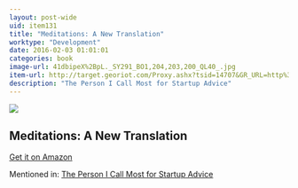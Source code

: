 ```yaml
---
layout: post-wide
uid: item131
title: "Meditations: A New Translation"
worktype: "Development"
date: 2016-02-03 01:01:01
categories: book
image-url: 41dbipeX%2BpL._SY291_BO1,204,203,200_QL40_.jpg
item-url: http://target.georiot.com/Proxy.ashx?tsid=14707&GR_URL=http%3A%2F%2Fwww.amazon.com%2FMeditations-New-Translation-Marcus-Aurelius%2Fdp%2F0812968255%2F
description: "The Person I Call Most for Startup Advice"
---
```

<a href="http://target.georiot.com/Proxy.ashx?tsid=14707&GR_URL=http%3A%2F%2Fwww.amazon.com%2FMeditations-New-Translation-Marcus-Aurelius%2Fdp%2F0812968255%2F" target="blank"><img src="../../../../img/thumbs/41dbipeX%2BpL._SY291_BO1,204,203,200_QL40_.jpg" class="prod-img"></a>
<h2>Meditations: A New Translation</h2>
<p><a href="http://target.georiot.com/Proxy.ashx?tsid=14707&GR_URL=http%3A%2F%2Fwww.amazon.com%2FMeditations-New-Translation-Marcus-Aurelius%2Fdp%2F0812968255%2F" target="blank">Get it on Amazon</a><p>
<p>Mentioned in: <a href="http://fourhourworkweek.com/2015/08/18/the-evolutionary-angel-naval-ravikant/" target="blank">The Person I Call Most for Startup Advice</a></p>
